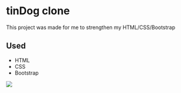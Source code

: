 #  tinDog clone

This project was made for me to strengthen my HTML/CSS/Bootstrap

## Used
- HTML
- CSS
- Bootstrap

![](https://gyazo.com/e70d5f67d04efbf2175760e19e6e7a04.gif)

